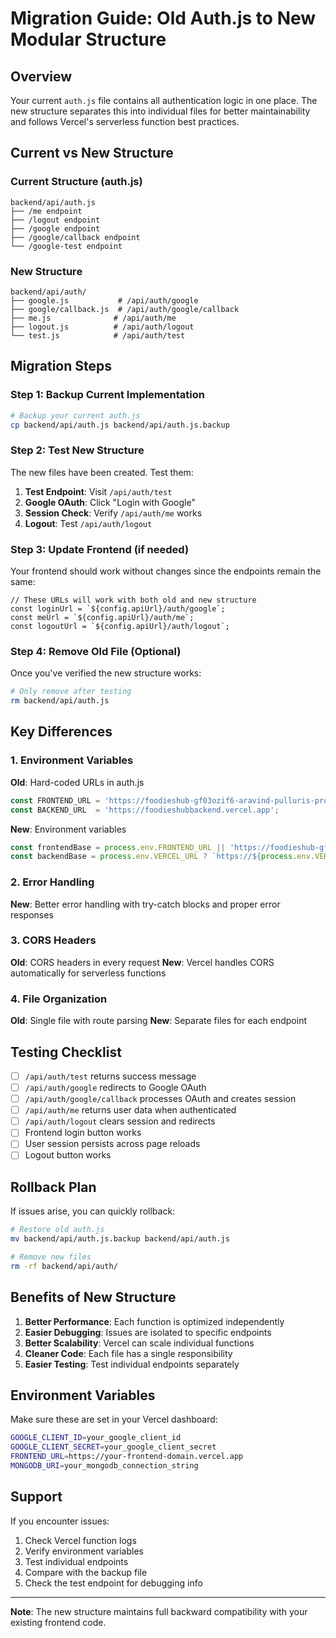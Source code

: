 # Migration Guide: Old Auth.js to New Modular Structure

## Overview

Your current `auth.js` file contains all authentication logic in one place. The new structure separates this into individual files for better maintainability and follows Vercel's serverless function best practices.

## Current vs New Structure

### Current Structure (auth.js)
```
backend/api/auth.js
├── /me endpoint
├── /logout endpoint  
├── /google endpoint
├── /google/callback endpoint
└── /google-test endpoint
```

### New Structure
```
backend/api/auth/
├── google.js           # /api/auth/google
├── google/callback.js  # /api/auth/google/callback
├── me.js              # /api/auth/me
├── logout.js          # /api/auth/logout
└── test.js            # /api/auth/test
```

## Migration Steps

### Step 1: Backup Current Implementation
```bash
# Backup your current auth.js
cp backend/api/auth.js backend/api/auth.js.backup
```

### Step 2: Test New Structure
The new files have been created. Test them:

1. **Test Endpoint**: Visit `/api/auth/test`
2. **Google OAuth**: Click "Login with Google" 
3. **Session Check**: Verify `/api/auth/me` works
4. **Logout**: Test `/api/auth/logout`

### Step 3: Update Frontend (if needed)
Your frontend should work without changes since the endpoints remain the same:

```tsx
// These URLs will work with both old and new structure
const loginUrl = `${config.apiUrl}/auth/google`;
const meUrl = `${config.apiUrl}/auth/me`;
const logoutUrl = `${config.apiUrl}/auth/logout`;
```

### Step 4: Remove Old File (Optional)
Once you've verified the new structure works:

```bash
# Only remove after testing
rm backend/api/auth.js
```

## Key Differences

### 1. Environment Variables
**Old**: Hard-coded URLs in auth.js
```javascript
const FRONTEND_URL = 'https://foodieshub-gf03ozif6-aravind-pulluris-projects.vercel.app';
const BACKEND_URL  = 'https://foodieshubbackend.vercel.app';
```

**New**: Environment variables
```javascript
const frontendBase = process.env.FRONTEND_URL || 'https://foodieshub-gf03ozif6-aravind-pulluris-projects.vercel.app';
const backendBase = process.env.VERCEL_URL ? `https://${process.env.VERCEL_URL}` : 'https://foodieshubbackend.vercel.app';
```

### 2. Error Handling
**New**: Better error handling with try-catch blocks and proper error responses

### 3. CORS Headers
**Old**: CORS headers in every request
**New**: Vercel handles CORS automatically for serverless functions

### 4. File Organization
**Old**: Single file with route parsing
**New**: Separate files for each endpoint

## Testing Checklist

- [ ] `/api/auth/test` returns success message
- [ ] `/api/auth/google` redirects to Google OAuth
- [ ] `/api/auth/google/callback` processes OAuth and creates session
- [ ] `/api/auth/me` returns user data when authenticated
- [ ] `/api/auth/logout` clears session and redirects
- [ ] Frontend login button works
- [ ] User session persists across page reloads
- [ ] Logout button works

## Rollback Plan

If issues arise, you can quickly rollback:

```bash
# Restore old auth.js
mv backend/api/auth.js.backup backend/api/auth.js

# Remove new files
rm -rf backend/api/auth/
```

## Benefits of New Structure

1. **Better Performance**: Each function is optimized independently
2. **Easier Debugging**: Issues are isolated to specific endpoints
3. **Better Scalability**: Vercel can scale individual functions
4. **Cleaner Code**: Each file has a single responsibility
5. **Easier Testing**: Test individual endpoints separately

## Environment Variables

Make sure these are set in your Vercel dashboard:

```bash
GOOGLE_CLIENT_ID=your_google_client_id
GOOGLE_CLIENT_SECRET=your_google_client_secret
FRONTEND_URL=https://your-frontend-domain.vercel.app
MONGODB_URI=your_mongodb_connection_string
```

## Support

If you encounter issues:

1. Check Vercel function logs
2. Verify environment variables
3. Test individual endpoints
4. Compare with the backup file
5. Check the test endpoint for debugging info

---

**Note**: The new structure maintains full backward compatibility with your existing frontend code. 